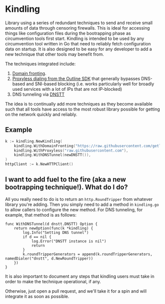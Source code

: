 # Kindling
Library using a series of redundant techniques to send and receive small amounts of data through censoring firewalls. This is ideal for accessing things like configuration files during the bootrapping phase as circumvention tools first start. Kindling is intended to be used by any circumvention tool written in Go that need to reliably fetch configuration data on startup. It is also designed to be easy for any developer to add a new technique that other tools may benefit from.

The techniques integrated include:

1) [Domain fronting](https://en.wikipedia.org/wiki/Domain_fronting).
2) [Proxyless dialing from the Outline SDK](https://github.com/Jigsaw-Code/outline-sdk/tree/main/x/smart) that generally bypasses DNS-based and SNI-based blocking (i.e. works particularly well for broadly used services with a lot of IPs that are not IP-blocked)
3) DNS tunneling via [DNSTT](https://www.bamsoftware.com/software/dnstt/)

The idea is to continually add more techniques as they become available such that all tools have access to the most robust library possible for getting on the network quickly and reliably.

## Example

```go
k := kindling.NewKindling(
    kindling.WithDomainFronting("https://raw.githubusercontent.com/getlantern/fronted/refs/heads/main/fronted.yaml.gz"),
    kindling.WithProxyless("raw.githubusercontent.com"),
    kindling.WithDNSTunnel(newDNSTT()),
)
httpClient := k.NewHTTPClient()
```

## I want to add fuel to the fire (aka a new bootrapping technique!). What do I do?
All you really need to do is to return an `http.RoundTripper` from whatever library you're adding. Then you simply need to add a method in `kindling.go` to allow callers to configure the new method. For DNS tunneling, for example, that method is as follows:

```
func WithDNSTunnel(d dnstt.DNSTT) Option {
	return newOption(func(k *kindling) {
		log.Info("Setting DNS tunnel")
		if d == nil {
			log.Error("DNSTT instance is nil")
			return
		}
		k.roundTripperGenerators = append(k.roundTripperGenerators, namedDialer("dnstt", d.NewRoundTripper))
	})
}
```

It is also important to document any steps that kindling users must take in order to make the technique operational, if any. 

Otherwise, just open a pull request, and we'll take it for a spin and will integrate it as soon as possible.
